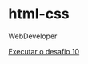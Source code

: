 # html-css
 WebDeveloper

<a href ="https://vittormessias.github.io/html-css/desafios/d010.html"> Executar o desafio 10 </a>